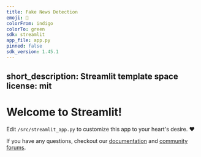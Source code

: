 ```yaml
---
title: Fake News Detection
emoji: 📰
colorFrom: indigo
colorTo: green
sdk: streamlit
app_file: app.py
pinned: false
sdk_version: 1.45.1
---
```


short_description: Streamlit template space
license: mit
---

# Welcome to Streamlit!

Edit `/src/streamlit_app.py` to customize this app to your heart's desire. :heart:

If you have any questions, checkout our [documentation](https://docs.streamlit.io) and [community
forums](https://discuss.streamlit.io).